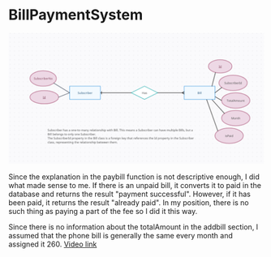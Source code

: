 # BillPaymentSystem
![ERDiagram](https://github.com/RozerinSinem/BillPaymentSystemAPI/blob/master/ErDiagram.png)

Since the explanation in the paybill function is not descriptive enough, I did what made sense to me. If there is an unpaid bill, it converts it to paid in the database and returns the result "payment successful". However, if it has been paid, it returns the result "already paid". In my position, there is no such thing as paying a part of the fee so I did it this way.

Since there is no information about the totalAmount in the addbill section, I assumed that the phone bill is generally the same every month and assigned it 260.
[Video link](https://www.youtube.com/watch?v=GiHokrz6H2c)
